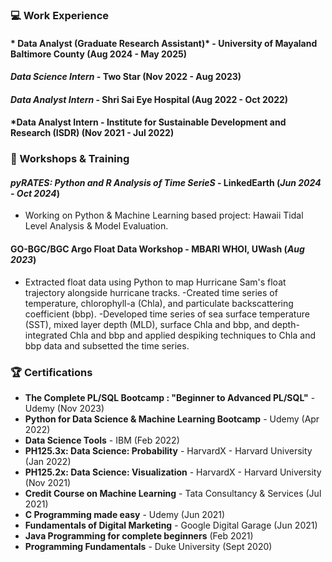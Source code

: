 ### 💻 Work Experience 
#### * Data Analyst (Graduate Research Assistant)* - University of Mayaland Baltimore County (Aug 2024 - May 2025)

#### *Data Science Intern* - Two Star (Nov 2022 - Aug 2023)

#### *Data Analyst Intern* -  Shri Sai Eye Hospital (Aug 2022 - Oct 2022) 

#### *Data Analyst Intern -  Institute for Sustainable Development and Research (ISDR) (Nov 2021 - Jul 2022)

### 🎯 Workshops & Training
#### *pyRATES: Python and R Analysis of Time SerieS* - LinkedEarth (*Jun 2024 - Oct 2024*)
- Working on Python & Machine Learning based project: Hawaii Tidal Level Analysis & Model Evaluation. 

#### GO-BGC/BGC Argo Float Data Workshop - MBARI WHOI, UWash (*Aug 2023*) 
- Extracted float data using Python to map Hurricane Sam's float trajectory alongside hurricane tracks. 
-Created time series of temperature, chlorophyll-a (Chla), and particulate backscattering coefficient (bbp). 
-Developed time series of sea surface temperature (SST), mixed layer depth (MLD), surface Chla and bbp, and depth-integrated Chla and bbp and applied despiking techniques to Chla and bbp data and subsetted the time series.

### 🏆 Certifications
- **The Complete PL/SQL Bootcamp : "Beginner to Advanced PL/SQL"** - Udemy (Nov 2023)
- **Python for Data Science & Machine Learning Bootcamp** - Udemy (Apr 2022)
- **Data Science Tools** - IBM  (Feb 2022)
- **PH125.3x: Data Science: Probability** - HarvardX - Harvard University (Jan 2022)
- **PH125.2x: Data Science: Visualization** - HarvardX - Harvard University (Nov 2021)
- **Credit Course on Machine Learning** - Tata Consultancy & Services (Jul 2021)
- **C Programming made easy** - Udemy (Jun 2021)
- **Fundamentals of Digital Marketing** - Google Digital Garage (Jun 2021)
- **Java Programming for complete beginners** (Feb 2021)
- **Programming Fundamentals** - Duke University (Sept 2020)
